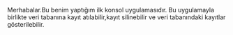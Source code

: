Merhabalar.Bu benim yaptığım ilk konsol uygulamasıdır.
Bu uygulamayla birlikte veri tabanına kayıt atılabilir,kayıt silinebilir ve veri tabanındaki kayıtlar gösterilebilir.
